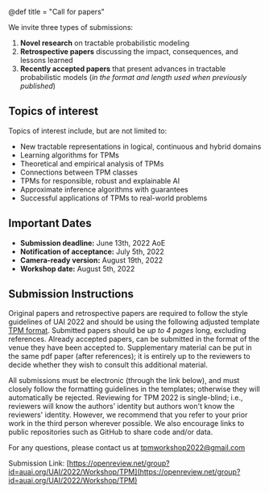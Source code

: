 @def title = "Call for papers"

We invite three types of submissions:

1) **Novel research** on tractable probabilistic modeling
2) **Retrospective papers** discussing the impact, consequences, and lessons learned
3) **Recently accepted papers** that present advances in tractable probabilistic models (_in the format and length used when previously published_)

## Topics of interest

Topics of interest include, but are not limited to:
* New tractable representations in logical, continuous and hybrid domains
* Learning algorithms for TPMs
* Theoretical and empirical analysis of TPMs
* Connections between TPM classes
* TPMs for responsible, robust and explainable AI
* Approximate inference algorithms with guarantees
* Successful applications of TPMs to real-world problems

## Important Dates
* **Submission deadline:** June 13th, 2022 AoE
* **Notification of acceptance:** July 5th, 2022
* **Camera-ready version:** August 19th, 2022
* **Workshop date:** August 5th, 2022

## Submission Instructions
Original papers and retrospective papers are required to follow the style guidelines of UAI 2022 and should be using the following adjusted template [TPM format](/assets/tpm2022-template.zip). Submitted papers should be _up to 4 pages_ long, excluding references. Already accepted papers, can be submitted in the format of the venue they have been accepted to. Supplementary material can be put in the same pdf paper (after references); it is entirely up to the reviewers to decide whether they wish to consult this additional material.

All submissions must be electronic (through the link below), and must closely follow the formatting guidelines in the templates; otherwise they will automatically be rejected. Reviewing for TPM 2022 is single-blind; i.e., reviewers will know the authors’ identity but authors won't know the reviewers' identity. However, we recommend that you refer to your prior work in the third person wherever possible. We also encourage links to public repositories such as GitHub to share code and/or data.

For any questions, please contact us at [tpmworkshop2022@gmail.com](mailto:tpmworkshop2022@gmail.com)

Submission Link: [https://openreview.net/group?id=auai.org/UAI/2022/Workshop/TPM](https://openreview.net/group?id=auai.org/UAI/2022/Workshop/TPM)


